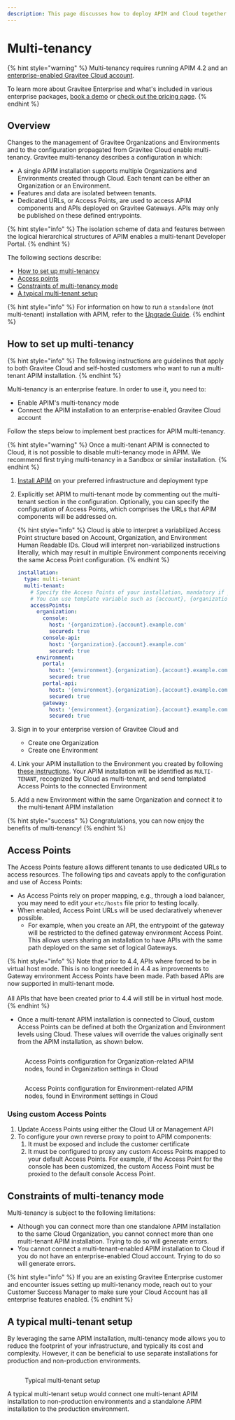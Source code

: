 ```yaml
---
description: This page discusses how to deploy APIM and Cloud together in multi-tenant mode
---
```


# Multi-tenancy

{% hint style="warning" %}
Multi-tenancy requires running APIM 4.2 and an [enterprise-enabled Gravitee Cloud account](https://documentation.gravitee.io/platform-overview/gravitee-essentials/gravitee-offerings-ce-vs-ee#enterprise-version-of-gravitee-cockpit).&#x20;

To learn more about Gravitee Enterprise and what's included in various enterprise packages, [book a demo](https://app.gitbook.com/o/8qli0UVuPJ39JJdq9ebZ/s/rYZ7tzkLjFVST6ex6Jid/) or [check out the pricing page](https://www.gravitee.io/pricing).
{% endhint %}

## Overview

Changes to the management of Gravitee Organizations and Environments and to the configuration propagated from Gravitee Cloud enable multi-tenancy. Gravitee multi-tenancy describes a configuration in which:&#x20;

* A single APIM installation supports multiple Organizations and Environments created through Cloud. Each tenant can be either an Organization or an Environment.
* Features and data are isolated between tenants.
* Dedicated URLs, or Access Points, are used to access APIM components and APIs deployed on Gravitee Gateways. APIs may only be published on these defined entrypoints.

{% hint style="info" %}
The isolation scheme of data and features between the logical hierarchical structures of APIM enables a multi-tenant Developer Portal.
{% endhint %}

The following sections describe:

* [How to set up multi-tenancy](multi-tenancy.md#how-to-set-up-multi-tenancy)
* [Access points](multi-tenancy.md#access-points)
* [Constraints of multi-tenancy mode](multi-tenancy.md#constraints-of-multi-tenancy-mode)
* [A typical multi-tenant setup](multi-tenancy.md#a-typical-multi-tenant-setup)

{% hint style="info" %}
For information on how to run a `standalone` (not multi-tenant) installation with APIM, refer to the [Upgrade Guide](broken-reference).
{% endhint %}

## How to set up multi-tenancy

{% hint style="info" %}
The following instructions are guidelines that apply to both Gravitee Cloud and self-hosted customers who want to run a multi-tenant APIM installation.
{% endhint %}

Multi-tenancy is an enterprise feature. In order to use it, you need to:&#x20;

* Enable APIM's multi-tenancy mode
* Connect the APIM installation to an enterprise-enabled Gravitee Cloud account

Follow the steps below to implement best practices for APIM multi-tenancy.

{% hint style="warning" %}
Once a multi-tenant APIM is connected to Cloud, it is not possible to disable multi-tenancy mode in APIM. We recommend first trying multi-tenancy in a Sandbox or similar installation.
{% endhint %}

1. [Install APIM](broken-reference) on your preferred infrastructure and deployment type
2.  Explicitly set APIM to multi-tenant mode by commenting out the multi-tenant section in the configuration. Optionally, you can specify the configuration of Access Points, which comprises the URLs that APIM components will be addressed on.&#x20;

    {% hint style="info" %}
    Cloud is able to interpret a variabilized Access Point structure based on Account, Organization, and Environment Human Readable IDs. Cloud will interpret non-variabilized instructions literally, which may result in multiple Environment components receiving the same Access Point configuration.
    {% endhint %}



    ```yaml
    installation:
      type: multi-tenant
      multi-tenant:
        # Specify the Access Points of your installation, mandatory if you want to connect it to Cloud with a multi-tenant installation
        # You can use template variable such as {account}, {organization} or {environment}
        accessPoints:
          organization:
            console:
              host: '{organization}.{account}.example.com'
              secured: true
            console-api:
              host: '{organization}.{account}.example.com'
              secured: true
          environment:
            portal:
              host: '{environment}.{organization}.{account}.example.com'
              secured: true
            portal-api:
              host: '{environment}.{organization}.{account}.example.com'
              secured: true
            gateway:
              host: '{environment}.{organization}.{account}.example.com'
              secured: true
    ```
3. Sign in to your enterprise version of Gravitee Cloud and
   * Create one Organization
   * Create one Environment
4. Link your APIM installation to the Environment you created by following [these instructions](https://documentation.gravitee.io/gravitee-cloud/guides/register-installations). Your APIM installation will be identified as `MULTI-TENANT`, recognized by Cloud as multi-tenant, and send templated Access Points to the connected Environment
5. Add a new Environment within the same Organization and connect it to the multi-tenant APIM installation

{% hint style="success" %}
Congratulations, you can now enjoy the benefits of multi-tenancy!
{% endhint %}

## Access Points

The Access Points feature allows different tenants to use dedicated URLs to access resources. The following tips and caveats apply to the configuration and use of Access Points:

* As Access Points rely on proper mapping, e.g., through a load balancer, you may need to edit your `etc/hosts` file prior to testing locally.
* When enabled, Access Point URLs will be used declaratively whenever possible.&#x20;
  * For example, when you create an API, the entrypoint of the gateway will be restricted to the defined gateway environment Access Point. This allows users sharing an installation to have APIs with the same path deployed on the same set of logical Gateways.

{% hint style="info" %}
Note that prior to 4.4, APIs where forced to be in virtual host mode. This is no longer needed in 4.4 as improvements to Gateway environment Access Points have been made. Path based APIs are now supported in multi-tenant mode.\
\
All APIs that have been created prior to 4.4 will still be in virtual host mode.
{% endhint %}

* Once a multi-tenant APIM installation is connected to Cloud, custom Access Points can be defined at both the Organization and Environment levels using Cloud. These values will override the values originally sent from the APIM installation, as shown below.

<figure><img src="../.gitbook/assets/image (110).png" alt=""><figcaption><p>Access Points configuration for Organization-related APIM nodes, found in Organization settings in Cloud</p></figcaption></figure>

<figure><img src="../.gitbook/assets/image (108).png" alt=""><figcaption><p>Access Points configuration for Environment-related APIM nodes, found in Environment settings in Cloud</p></figcaption></figure>

### Using custom Access Points

1. Update Access Points using either the Cloud UI or Management API
2. To configure your own reverse proxy to point to APIM components:
   1. It must be exposed and include the customer certificate
   2. It must be configured to proxy any custom Access Points mapped to your default Access Points. For example, if the Access Point for the console has been customized, the custom Access Point must be proxied to the default console Access Point.

## Constraints of multi-tenancy mode

Multi-tenancy is subject to the following limitations:

* Although you can connect more than one standalone APIM installation to the same Cloud Organization, you cannot connect more than one multi-tenant APIM installation. Trying to do so will generate errors.&#x20;
* You cannot connect a multi-tenant-enabled APIM installation to Cloud if you do not have an enterprise-enabled Cloud account. Trying to do so will generate errors.

{% hint style="info" %}
If you are an existing Gravitee Enterprise customer and encounter issues setting up multi-tenancy mode, reach out to your Customer Success Manager to make sure your Cloud Account has all enterprise features enabled.
{% endhint %}

## A typical multi-tenant setup

By leveraging the same APIM installation, multi-tenancy mode allows you to reduce the footprint of your infrastructure, and typically its cost and complexity. However, it can be beneficial to use separate installations for production and non-production environments.

<figure><img src="https://slabstatic.com/prod/uploads/6lql0jy7/posts/images/mNhfcqTUgEOXngJNcAcdIf1o.png" alt=""><figcaption><p>Typical multi-tenant setup</p></figcaption></figure>

A typical multi-tenant setup would connect one multi-tenant APIM installation to non-production environments and a standalone APIM installation to the production environment.
